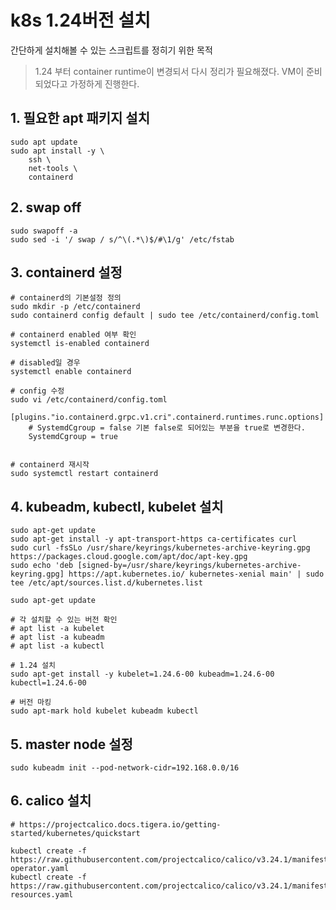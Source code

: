 # k8s 1.24버전 설치

간단하게 설치해볼 수 있는 스크립트를 정히기 위한 목적

> 1.24 부터 container runtime이 변경되서 다시 정리가 필요해졌다.
> VM이 준비되었다고 가정하게 진행한다.

## 1. 필요한 apt 패키지 설치

```
sudo apt update
sudo apt install -y \
    ssh \
    net-tools \
    containerd
```

## 2. swap off
```
sudo swapoff -a
sudo sed -i '/ swap / s/^\(.*\)$/#\1/g' /etc/fstab
```

## 3. containerd 설정
```
# containerd의 기본설정 정의
sudo mkdir -p /etc/containerd
sudo containerd config default | sudo tee /etc/containerd/config.toml

# containerd enabled 여부 확인
systemctl is-enabled containerd 

# disabled일 경우
systemctl enable containerd

# config 수정
sudo vi /etc/containerd/config.toml

[plugins."io.containerd.grpc.v1.cri".containerd.runtimes.runc.options]
    # SystemdCgroup = false 기본 false로 되어있는 부분을 true로 변경한다.
    SystemdCgroup = true
    
    
# containerd 재시작
sudo systemctl restart containerd
```

## 4. kubeadm, kubectl, kubelet 설치
```
sudo apt-get update
sudo apt-get install -y apt-transport-https ca-certificates curl
sudo curl -fsSLo /usr/share/keyrings/kubernetes-archive-keyring.gpg https://packages.cloud.google.com/apt/doc/apt-key.gpg
sudo echo 'deb [signed-by=/usr/share/keyrings/kubernetes-archive-keyring.gpg] https://apt.kubernetes.io/ kubernetes-xenial main' | sudo tee /etc/apt/sources.list.d/kubernetes.list

sudo apt-get update

# 각 설치할 수 있는 버전 확인
# apt list -a kubelet
# apt list -a kubeadm
# apt list -a kubectl

# 1.24 설치
sudo apt-get install -y kubelet=1.24.6-00 kubeadm=1.24.6-00 kubectl=1.24.6-00

# 버전 마킹
sudo apt-mark hold kubelet kubeadm kubectl
```

## 5. master node 설정
```
sudo kubeadm init --pod-network-cidr=192.168.0.0/16
```

## 6. calico 설치
```
# https://projectcalico.docs.tigera.io/getting-started/kubernetes/quickstart

kubectl create -f https://raw.githubusercontent.com/projectcalico/calico/v3.24.1/manifests/tigera-operator.yaml
kubectl create -f https://raw.githubusercontent.com/projectcalico/calico/v3.24.1/manifests/custom-resources.yaml

```